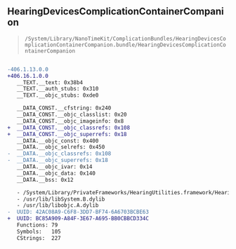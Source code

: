 ## HearingDevicesComplicationContainerCompanion

> `/System/Library/NanoTimeKit/ComplicationBundles/HearingDevicesComplicationContainerCompanion.bundle/HearingDevicesComplicationContainerCompanion`

```diff

-406.1.13.0.0
+406.16.1.0.0
   __TEXT.__text: 0x38b4
   __TEXT.__auth_stubs: 0x310
   __TEXT.__objc_stubs: 0xde0

   __DATA_CONST.__cfstring: 0x240
   __DATA_CONST.__objc_classlist: 0x20
   __DATA_CONST.__objc_imageinfo: 0x8
+  __DATA_CONST.__objc_classrefs: 0x108
+  __DATA_CONST.__objc_superrefs: 0x18
   __DATA.__objc_const: 0x400
   __DATA.__objc_selrefs: 0x450
-  __DATA.__objc_classrefs: 0x108
-  __DATA.__objc_superrefs: 0x18
   __DATA.__objc_ivar: 0x14
   __DATA.__objc_data: 0x140
   __DATA.__bss: 0x12

   - /System/Library/PrivateFrameworks/HearingUtilities.framework/HearingUtilities
   - /usr/lib/libSystem.B.dylib
   - /usr/lib/libobjc.A.dylib
-  UUID: 42AC08A9-C6F8-3DD7-BF74-6A6703BCBE63
+  UUID: BC85A909-A84F-3E67-A695-BB0CBBCD334C
   Functions: 79
   Symbols:   105
   CStrings:  227

```
